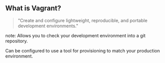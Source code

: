 ##  What is Vagrant?

> "Create and configure lightweight, reproducible, and portable development
environments."

note:
  Allows you to check your development environment into a git repository.

  Can be configured to use a tool for provisioning to match your production
  environment.
